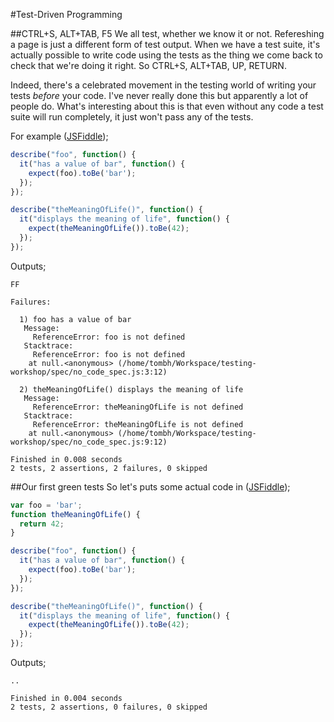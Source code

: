 #Test-Driven Programming

##CTRL+S, ALT+TAB, F5
We all test, whether we know it or not. Refereshing a page is just a different form of test output.
When we have a test suite, it's actually possible to write code using the tests as the thing we come
back to check that we're doing it right. So CTRL+S, ALT+TAB, UP, RETURN.

Indeed, there's a celebrated movement in the testing world of writing your tests *before* your code.
I've never really done this but apparently a lot of people do. What's interesting about this is that
even without any code a test suite will run completely, it just won't pass any of the tests.

For example ([JSFiddle](http://jsfiddle.net/wzAyL/138/));

```js
describe("foo", function() {
  it("has a value of bar", function() {
    expect(foo).toBe('bar');
  });
});

describe("theMeaningOfLife()", function() {
  it("displays the meaning of life", function() {
    expect(theMeaningOfLife()).toBe(42);
  });
});
```

Outputs;
```
FF

Failures:

  1) foo has a value of bar
   Message:
     ReferenceError: foo is not defined
   Stacktrace:
     ReferenceError: foo is not defined
    at null.<anonymous> (/home/tombh/Workspace/testing-workshop/spec/no_code_spec.js:3:12)

  2) theMeaningOfLife() displays the meaning of life
   Message:
     ReferenceError: theMeaningOfLife is not defined
   Stacktrace:
     ReferenceError: theMeaningOfLife is not defined
    at null.<anonymous> (/home/tombh/Workspace/testing-workshop/spec/no_code_spec.js:9:12)

Finished in 0.008 seconds
2 tests, 2 assertions, 2 failures, 0 skipped
```

##Our first green tests
So let's puts some actual code in ([JSFiddle](http://jsfiddle.net/wzAyL/139/));

```js
var foo = 'bar';
function theMeaningOfLife() {
  return 42;
}

describe("foo", function() {
  it("has a value of bar", function() {
    expect(foo).toBe('bar');
  });
});

describe("theMeaningOfLife()", function() {
  it("displays the meaning of life", function() {
    expect(theMeaningOfLife()).toBe(42);
  });
});
```

Outputs;
```
..

Finished in 0.004 seconds
2 tests, 2 assertions, 0 failures, 0 skipped
```